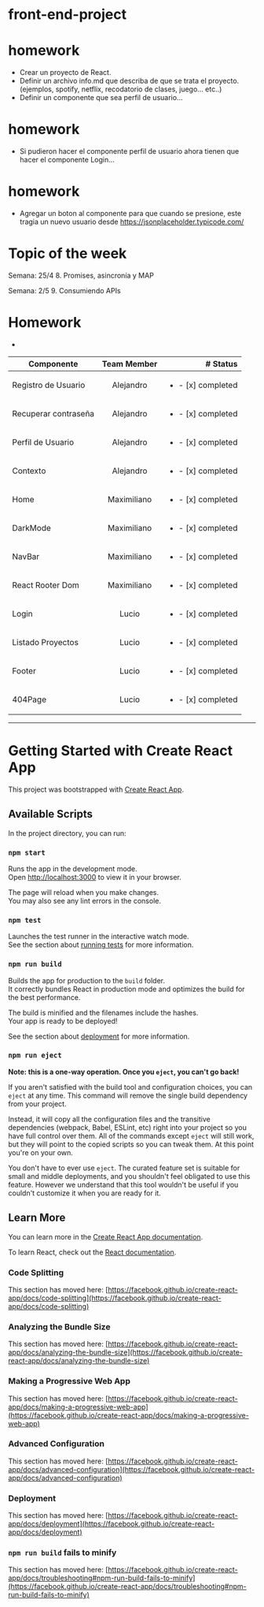 # front-end-project

# homework

- Crear un proyecto de React.
- Definir un archivo info.md que describa de que se trata el proyecto. (ejemplos, spotify, netflix, recodatorio de clases, juego... etc..)
- Definir un componente que sea perfil de usuario...

# homework

- Si pudieron hacer el componente perfil de usuario ahora tienen que hacer el componente Login...

# homework

- Agregar un boton al componente para que cuando se presione, este tragia un nuevo usuario desde https://jsonplaceholder.typicode.com/

# Topic of the week

Semana: 25/4 8. Promises, asincronía y MAP

Semana: 2/5 9. Consumiendo APIs

# Homework

-

| Componente           | Team Member |                          # Status |
| -------------------- | :---------: | --------------------------------: |
| Registro de Usuario  |  Alejandro  | <ul><li>- [x] completed</li></ul> |
| Recuperar contraseña |  Alejandro  | <ul><li>- [x] completed</li></ul> |
| Perfil de Usuario    |  Alejandro  | <ul><li>- [x] completed</li></ul> |
| Contexto             |  Alejandro  | <ul><li>- [x] completed</li></ul> |
| Home                 | Maximiliano | <ul><li>- [x] completed</li></ul> |
| DarkMode             | Maximiliano | <ul><li>- [x] completed</li></ul> |
| NavBar               | Maximiliano | <ul><li>- [x] completed</li></ul> |
| React Rooter Dom     | Maximiliano | <ul><li>- [x] completed</li></ul> |
| Login                |    Lucio    | <ul><li>- [x] completed</li></ul> |
| Listado Proyectos    |    Lucio    | <ul><li>- [x] completed</li></ul> |
| Footer               |    Lucio    | <ul><li>- [x] completed</li></ul> |
| 404Page              |    Lucio    | <ul><li>- [x] completed</li></ul> |

---

# Getting Started with Create React App

This project was bootstrapped with [Create React App](https://github.com/facebook/create-react-app).

## Available Scripts

In the project directory, you can run:

### `npm start`

Runs the app in the development mode.\
Open [http://localhost:3000](http://localhost:3000) to view it in your browser.

The page will reload when you make changes.\
You may also see any lint errors in the console.

### `npm test`

Launches the test runner in the interactive watch mode.\
See the section about [running tests](https://facebook.github.io/create-react-app/docs/running-tests) for more information.

### `npm run build`

Builds the app for production to the `build` folder.\
It correctly bundles React in production mode and optimizes the build for the best performance.

The build is minified and the filenames include the hashes.\
Your app is ready to be deployed!

See the section about [deployment](https://facebook.github.io/create-react-app/docs/deployment) for more information.

### `npm run eject`

**Note: this is a one-way operation. Once you `eject`, you can't go back!**

If you aren't satisfied with the build tool and configuration choices, you can `eject` at any time. This command will remove the single build dependency from your project.

Instead, it will copy all the configuration files and the transitive dependencies (webpack, Babel, ESLint, etc) right into your project so you have full control over them. All of the commands except `eject` will still work, but they will point to the copied scripts so you can tweak them. At this point you're on your own.

You don't have to ever use `eject`. The curated feature set is suitable for small and middle deployments, and you shouldn't feel obligated to use this feature. However we understand that this tool wouldn't be useful if you couldn't customize it when you are ready for it.

## Learn More

You can learn more in the [Create React App documentation](https://facebook.github.io/create-react-app/docs/getting-started).

To learn React, check out the [React documentation](https://reactjs.org/).

### Code Splitting

This section has moved here: [https://facebook.github.io/create-react-app/docs/code-splitting](https://facebook.github.io/create-react-app/docs/code-splitting)

### Analyzing the Bundle Size

This section has moved here: [https://facebook.github.io/create-react-app/docs/analyzing-the-bundle-size](https://facebook.github.io/create-react-app/docs/analyzing-the-bundle-size)

### Making a Progressive Web App

This section has moved here: [https://facebook.github.io/create-react-app/docs/making-a-progressive-web-app](https://facebook.github.io/create-react-app/docs/making-a-progressive-web-app)

### Advanced Configuration

This section has moved here: [https://facebook.github.io/create-react-app/docs/advanced-configuration](https://facebook.github.io/create-react-app/docs/advanced-configuration)

### Deployment

This section has moved here: [https://facebook.github.io/create-react-app/docs/deployment](https://facebook.github.io/create-react-app/docs/deployment)

### `npm run build` fails to minify

This section has moved here: [https://facebook.github.io/create-react-app/docs/troubleshooting#npm-run-build-fails-to-minify](https://facebook.github.io/create-react-app/docs/troubleshooting#npm-run-build-fails-to-minify)
